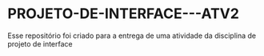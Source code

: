# PROJETO-DE-INTERFACE---ATV2
Esse repositório foi criado para a entrega de uma atividade da disciplina de projeto de interface 
